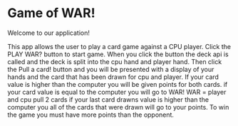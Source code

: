 # Game of WAR!
Welcome to our application!

This app allows the user to play a card game against a CPU player.
Click the PLAY WAR? button to start game.
When you click the button the deck api is called and the deck is split into the cpu hand and player hand.
Then click the Pull a card! button and you will be presented with a display of your hands and the card that has been drawn for cpu and player.
If your card value is higher than the computer you will be given points for both cards.
if your card value is equal to the computer you will go to WAR!
WAR = player and cpu pull 2 cards if your last card drawns value is higher than the computer you all of the cards that were drawn will go to your points.
To win the game you must have more points than the opponent.


